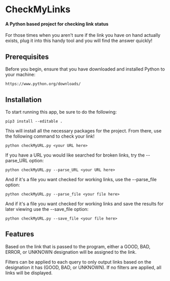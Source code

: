 # CheckMyLinks

#### A Python based project for checking link status

For those times when you aren't sure if the link you have on hand
actually exists, plug it into this handy tool and you will find the
answer quickly!

## Prerequisites

Before you begin, ensure that you have downloaded and installed Python to your
machine:

    https://www.python.org/downloads/

## Installation

To start running this app, be sure to do the following:

    pip3 install --editable .

This will install all the necessary packages for the project.
From there, use the following command to check your link!

    python checkMyURL.py <your URL here>

If you have a URL you would like searched for broken links, try
the --parse_URL option:

    python checkMyURL.py --parse_URL <your URL here>

And if it's a file you want checked for working links, use the
--parse_file option:

    python checkMyURL.py --parse_file <your file here>

And if it's a file you want checked for working links and save the results for later viewing
use the
--save_file option:

    python checkMyURL.py --save_file <your file here>

## Features

Based on the link that is passed to the program, either a GOOD,
BAD, ERROR, or UNKNOWN designation will be assigned to the link.

Filters can be applied to each query to only output links based on
the designation it has (GOOD, BAD, or UNKNOWN). If no filters are applied,
all links will be displayed.
